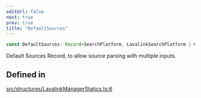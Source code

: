 ```yaml
---
editUrl: false
next: true
prev: true
title: "DefaultSources"
---
```


```ts
const DefaultSources: Record<SearchPlatform, LavalinkSearchPlatform | ClientCustomSearchPlatformUtils>;
```

Default Sources Record, to allow source parsing with multiple inputs.

## Defined in

[src/structures/LavalinkManagerStatics.ts:6](https://github.com/appujet/lavalink-client/blob/4880e032861893b27e80b7c2d6c36639afbb3479/src/structures/LavalinkManagerStatics.ts#L6)
